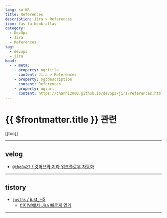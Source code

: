 ```yaml
---
lang: ko-KR
title: References
description: Jira > References
icon: fas fa-book-atlas
category:
  - DevOps
  - Jira
  - References
tag:
  - devops
  - jira
head:
  - - meta:
    - property: og:title
      content: Jira > References
    - property: og:description
      content: References
    - property: og:url
      content: https://chanhi2000.github.io/devops/jira/references.html
---
```


# {{ $frontmatter.title }} 관련

[[toc]]

---

## <FontIcon icon="iconfont icon-velog"/>velog

- [`@thd0427` / 깃허브와 지라 워크플로우 자동화](https://velog.io/@thd0427/%EA%B9%83%ED%97%88%EB%B8%8C%EC%99%80-%EC%A7%80%EB%9D%BC-%EC%9B%8C%ED%81%AC%ED%94%8C%EB%A1%9C%EC%9A%B0-%EC%9E%90%EB%8F%99%ED%99%94)

---

## tistory

- [`jusths` / just_HS](https://jusths.tistory.com/m/)
  - [터미널에서 Jira 빠르게 열기](https://jusths.tistory.com/m/421)
  <!-- END: jusths -->
<!-- END: tistory.com -->

---

<TagLinks />